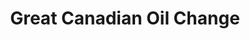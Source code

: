 ---
title: "Great Canadian Oil Change"
url: /napanee/great-canadian-oil-change/
shop: Autowerkstatt
---